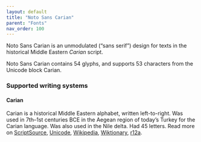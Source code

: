 ```yaml
---
layout: default
title: "Noto Sans Carian"
parent: "Fonts"
nav_order: 100
---
```

Noto Sans Carian is an unmodulated (“sans serif”) design for texts in the historical Middle Eastern _Carian_ script. 

Noto Sans Carian contains 54 glyphs, and supports 53 characters from the Unicode block Carian.


### Supported writing systems


#### Carian

Carian is a historical Middle Eastern alphabet, written left-to-right. Was used in 7th–1st centuries BCE in the Aegean region of today’s Turkey for the Carian language. Was also used in the Nile delta. Had 45 letters. Read more on [ScriptSource](https://scriptsource.org/scr/Cari), [Unicode](https://www.unicode.org/versions/Unicode13.0.0/ch08.pdf#G26509), [Wikipedia](https://en.wikipedia.org/wiki/ISO_15924:Cari), [Wiktionary](https://en.wiktionary.org/wiki/Category:Carian_script), [r12a](https://r12a.github.io/scripts/links?iso=Cari).

